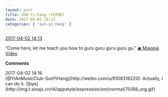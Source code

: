 ```yaml
---
layout: post
title: SUN Yi-hang (孙亦航)
date: 2017-04-02 14:13
categories: [ 'sun-yi-hang' ]
---
```


<div class="weibo-info">
  <a href="http://weibo.com/6108316220/ECDFiDSn4">2017-04-02 14:13</a>
</div>

“Come here, let me teach you how to guru guru guru guru gu.” [◉ Miaopai Video](http://www.miaopai.com/show/kF-L8ZhzxN6MiYFfwVCXW5GyeouOSzmB.htm)

<!-- more -->

**Comments**

<div class="weibo-info">2017-04-02 14:16</div>
[@YiAnMusicClub-SunYiHang](http://weibo.com/u/6108316220): Actually, I can do it. ![bye](http://img.t.sinajs.cn/t4/appstyle/expression/ext/normal/70/88_org.gif)
